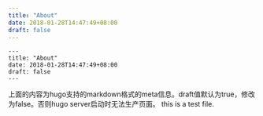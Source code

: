 ```yaml
---
title: "About"
date: 2018-01-28T14:47:49+08:00
draft: false
---
```



```
---
title: "About"
date: 2018-01-28T14:47:49+08:00
draft: false
---
```
上面的内容为hugo支持的markdown格式的meta信息。draft值默认为true，修改为false。否则hugo server启动时无法生产页面。
this is a test file.